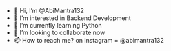 - 👋 Hi, I’m @AbiMantra132
- 👀 I’m interested in Backend Development
- 🌱 I’m currently learning Python
- 💞️ I’m looking to collaborate now 
- 📫 How to reach me? on instagram = @abimantra132

<!---
AbiMantra132/AbiMantra132 is a ✨ special ✨ repository because its `README.md` (this file) appears on your GitHub profile.
You can click the Preview link to take a look at your changes.
--->

